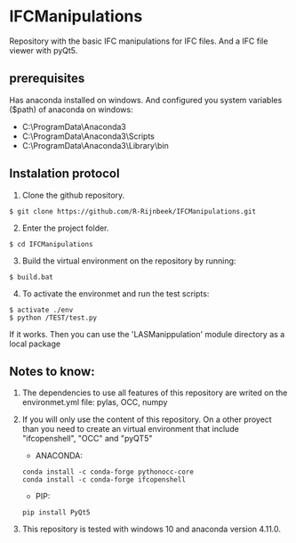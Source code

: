 # IFCManipulations

Repository with the basic IFC manipulations for IFC files. And a IFC file viewer with pyQt5.

## prerequisites

Has anaconda installed on windows. And configured you system variables ($path) of anaconda on windows: 
* C:\ProgramData\Anaconda3
* C:\ProgramData\Anaconda3\Scripts
* C:\ProgramData\Anaconda3\Library\bin

## Instalation protocol

1. Clone the github repository.
```
$ git clone https://github.com/R-Rijnbeek/IFCManipulations.git
```

2. Enter the project folder.
```
$ cd IFCManipulations
```

3. Build the virtual environment on the repository by running:
```
$ build.bat
```

4. To activate the environmet and run the test scripts:
```
$ activate ./env
$ python /TEST/test.py
```

If it works. Then you can use the 'LASManippulation' module directory as a local package

## Notes to know: 

1. The dependencies to use all features of this repository are writed on the environmet.yml file: pylas, OCC, numpy
2. If you will only use the content of this repository. On a other proyect than you need to create an virtual environment that include "ifcopenshell", "OCC" and "pyQT5"
    * ANACONDA:
    ```
    conda install -c conda-forge pythonocc-core
    conda install -c conda-forge ifcopenshell
    ``` 
    * PIP:
    ```
    pip install PyQt5
    ```

3. This repository is tested with windows 10 and anaconda version 4.11.0.
